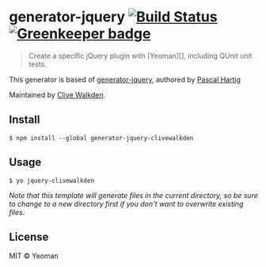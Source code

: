 # generator-jquery [![Build Status](https://travis-ci.org/clivewalkden/generator-jquery.svg?branch=master)](https://travis-ci.org/clivewalkden/generator-jquery) [![Greenkeeper badge](https://badges.greenkeeper.io/clivewalkden/generator-jquery.svg)](https://greenkeeper.io/)

> Create a specific jQuery plugin with [Yeoman][], including QUnit unit tests.

This generator is based of
[generator-jquery](https://github.com/yeoman/generator-jquery), authored by [Pascal Hartig](https://github.com/passy)

Maintained by [Clive Walkden](http://clivewalkden.co.uk).

## Install

```
$ npm install --global generator-jquery-clivewalkden
```


## Usage

```
$ yo jquery-clivewalkden
```

_Note that this template will generate files in the current directory, so be sure to change to a new directory first if you don't want to overwrite existing files._

## License

MIT © Yeoman
